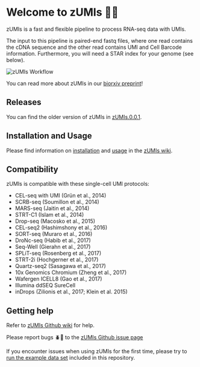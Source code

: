 # Welcome to zUMIs :red_car::dash:

zUMIs is a fast and flexible pipeline to process RNA-seq data with UMIs.

The input to this pipeline is paired-end fastq files, where one read contains the cDNA sequence and the other read contains UMI and Cell Barcode information. Furthermore, you will need a STAR index for your genome (see below).

![zUMIs Workflow](https://github.com/sdparekh/zUMIs/blob/master/zUMIs.png?raw=true)

You can read more about zUMIs in our [biorxiv preprint](https://www.biorxiv.org/content/early/2017/10/18/153940)!

## Releases

You can find the older version of zUMIs in [zUMIs.0.0.1](https://github.com/sdparekh/zUMIs/releases/tag/zUMIs.0.0.1).

## Installation and Usage

Please find information on [installation](https://github.com/sdparekh/zUMIs/wiki/Installation) and [usage](https://github.com/sdparekh/zUMIs/wiki/Usage) in the [zUMIs wiki](https://github.com/sdparekh/zUMIs/wiki/).

## Compatibility

zUMIs is compatible with these single-cell UMI protocols:

- CEL-seq with UMI (Grün et al., 2014)
- SCRB-seq (Soumillon et al., 2014)
- MARS-seq (Jaitin et al., 2014)
- STRT-C1 (Islam et al., 2014)
- Drop-seq (Macosko et al., 2015)
- CEL-seq2 (Hashimshony et al., 2016)
- SORT-seq (Muraro et al., 2016)
- DroNc-seq (Habib et al., 2017)
- Seq-Well (Gierahn et al., 2017)
- SPLiT-seq (Rosenberg et al., 2017)
- STRT-2i (Hochgerner et al., 2017)
- Quartz-seq2 (Sasagawa et al., 2017)
- 10x Genomics Chromium (Zheng et al., 2017)
- Wafergen ICELL8 (Gao et al., 2017)
- Illumina ddSEQ SureCell
- inDrops (Zilionis et al., 2017; Klein et al. 2015)

## Getting help

Refer to [zUMIs Github wiki](https://github.com/sdparekh/zUMIs/wiki) for help.

Please report bugs :beetle::bug: to the [zUMIs Github issue page](https://github.com/sdparekh/zUMIs/issues)

If you encounter issues when using zUMIs for the first time, please try to [run the example data set](https://github.com/sdparekh/zUMIs/wiki/Usage) included in this repository.
